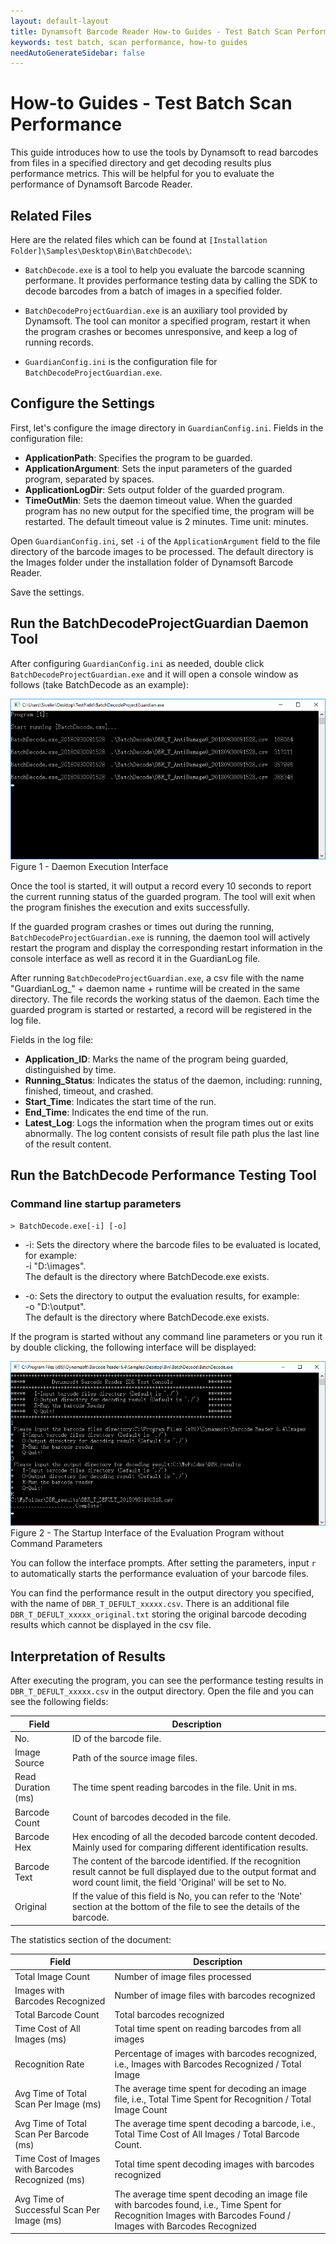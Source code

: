 ```yaml
---
layout: default-layout
title: Dynamsoft Barcode Reader How-to Guides - Test Batch Scan Performance
keywords: test batch, scan performance, how-to guides
needAutoGenerateSidebar: false
---
```



# How-to Guides - Test Batch Scan Performance

This guide introduces how to use the tools by Dynamsoft to read barcodes from files in a specified directory and get decoding results plus performance metrics. This will be helpful for you to evaluate the performance of Dynamsoft Barcode Reader.


## Related Files

Here are the related files which can be found at `[Installation Folder]\Samples\Desktop\Bin\BatchDecode\`:   
   
- `BatchDecode.exe` is a tool to help you evaluate the barcode scanning performane. It provides performance testing data by calling the SDK to decode barcodes from a batch of images in a specified folder.   

- `BatchDecodeProjectGuardian.exe` is an auxiliary tool provided by Dynamsoft. The tool can monitor a specified program, restart it when the program crashes or becomes unresponsive, and keep a log of running records.   

- `GuardianConfig.ini` is the configuration file for `BatchDecodeProjectGuardian.exe`.


## Configure the Settings

First, let's configure the image directory in `GuardianConfig.ini`. Fields in the configuration file:

- **ApplicationPath**: Specifies the program to be guarded.   
- **ApplicationArgument**: Sets the input parameters of the guarded program, separated by spaces.   
- **ApplicationLogDir**: Sets output folder of the guarded program.   
- **TimeOutMin**: Sets the daemon timeout value. When the guarded program has no new output for the specified time, the program will be restarted. The default timeout value is 2 minutes. Time unit: minutes.   


Open `GuardianConfig.ini`, set `-i` of the `ApplicationArgument` field to the file directory of the barcode images to be processed. The default directory is the Images folder under the installation folder of Dynamsoft Barcode Reader.
   
Save the settings.


## Run the BatchDecodeProjectGuardian Daemon Tool

After configuring `GuardianConfig.ini` as needed, double click `BatchDecodeProjectGuardian.exe` and it will open a console window as follows (take BatchDecode as an example):   


![Daemon Execution Interface][1]   
Figure 1 - Daemon Execution Interface   
   

Once the tool is started, it will output a record every 10 seconds to report the current running status of the guarded program. The tool will exit when the program finishes the execution and exits successfully.   

If the guarded program crashes or times out during the running, `BatchDecodeProjectGuardian.exe` is running, the daemon tool will actively restart the program and display the corresponding restart information in the console interface as well as record it in the GuardianLog file.   

After running `BatchDecodeProjectGuardian.exe`, a csv file with the name "GuardianLog_" + daemon name + runtime will be created in the same directory. The file records the working status of the daemon. Each time the guarded program is started or restarted, a record will be registered in the log file.   

Fields in the log file:   

- **Application_ID**: Marks the name of the program being guarded, distinguished by time.   
- **Running_Status**: Indicates the status of the daemon, including: running, finished, timeout, and crashed.   
- **Start_Time**: Indicates the start time of the run.   
- **End_Time**: Indicates the end time of the run.   
- **Latest_Log**: Logs the information when the program times out or exits abnormally. The log content consists of result file path plus the last line of the result content.   


## Run the BatchDecode Performance Testing Tool

### Command line startup parameters

`> BatchDecode.exe[-i] [-o]`

- -i: Sets the directory where the barcode files to be evaluated is located, for example:  
    -i "D:\\images".   
    The default is the directory where BatchDecode.exe exists.   

- -o: Sets the directory to output the evaluation results, for example:   
    -o "D:\\output".   
    The default is the directory where BatchDecode.exe exists.   

If the program is started without any command line parameters or you run it by double clicking, the following interface will be displayed:   


![The Startup Interface of the Evaluation Program without Command Parameters][2]    
Figure 2 - The Startup Interface of the Evaluation Program without Command Parameters   


You can follow the interface prompts. After setting the parameters, input `r` to automatically starts the performance evaluation of your barcode files.   

You can find the performance result in the output directory you specified, with the name of `DBR_T_DEFULT_xxxxx.csv`. There is an additional file `DBR_T_DEFULT_xxxxx_original.txt` storing the original barcode decoding results which cannot be displayed in the csv file.   



## Interpretation of Results

After executing the program, you can see the performance testing results in `DBR_T_DEFULT_xxxxx.csv` in the output directory. Open the file and you can see the following fields:  


| Field | Description |
|-------|-------------|
| No. | ID of the barcode file. | 
| Image Source | Path of the source image files. | 
| Read Duration (ms) | The time spent reading barcodes in the file. Unit in ms. | 
| Barcode Count | Count of barcodes decoded in the file. | 
| Barcode Hex | Hex encoding of all the decoded barcode content decoded. Mainly used for comparing different identification results. | 
| Barcode Text | The content of the barcode identified. If the recognition result cannot be full displayed due to the output format and word count limit, the field 'Original' will be set to No. | 
| Original | If the value of this field is No, you can refer to the 'Note' section at the bottom of the file to see the details of the barcode. | 
   


The statistics section of the document:


| Field | Description |
|-------|-------------|
| Total Image Count | Number of image files processed | 
| Images with Barcodes Recognized | Number of image files with barcodes recognized | 
| Total Barcode Count | Total barcodes recognized | 
| Time Cost of All Images (ms) | Total time spent on reading barcodes from all images | 
| Recognition Rate | Percentage of images with barcodes recognized, i.e., Images with Barcodes Recognized / Total Image  | 
| Avg Time of Total Scan Per Image (ms) | The average time spent for decoding an image file, i.e., Total Time Spent for Recognition / Total Image Count | 
| Avg Time of Total Scan Per Barcode (ms) | The average time spent decoding a barcode, i.e., Total Time Cost of All Images / Total Barcode Count. | 
| Time Cost of Images with Barcodes Recognized (ms) | Total time spent decoding images with barcodes recognized | 
| Avg Time of Successful Scan Per Image (ms) | The average time spent decoding an image file with barcodes found, i.e., Time Spent for Recognition Images with Barcodes Found / Images with Barcodes Recognized | 





[1]: assets/test-batch-scan-performance/daemon-execution-interface.png

[2]: assets/test-batch-scan-performance/startup-interface.png